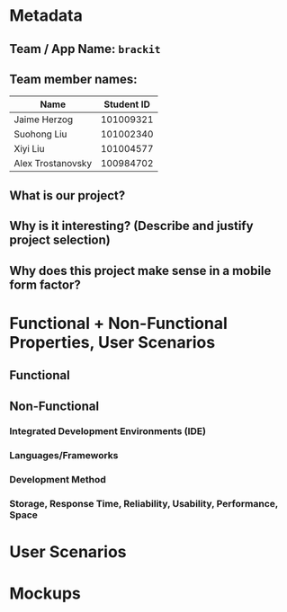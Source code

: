 # Metadata 
## Team / App Name: `brackit`
## Team member names:
|Name | Student ID|
|-|-|
|Jaime Herzog|101009321|
|Suohong Liu|101002340|
|Xiyi Liu|101004577|
|Alex Trostanovsky|100984702|
## What is our project? 
## Why is it interesting? (Describe and justify project selection)
## Why does this project make sense in a mobile form factor?

# Functional + Non-Functional Properties, User Scenarios
## Functional
## Non-Functional

### Integrated Development Environments (IDE)
### Languages/Frameworks
### Development Method
### Storage, Response Time, Reliability, Usability, Performance, Space

# User Scenarios

# Mockups
